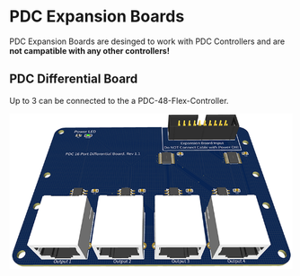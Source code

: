 # PDC Expansion Boards

PDC Expansion Boards are desinged to work with PDC Controllers and are **not campatible with any other controllers!**

## PDC Differential Board

Up to 3 can be connected to the a PDC-48-Flex-Controller. 

![Image of PDC-Differential-Board](https://github.com/open-PDC/BeagleBone-Pixel-Controllers/blob/main/PDC-Expansion-Boards/PDC-Differential-Board.png)
